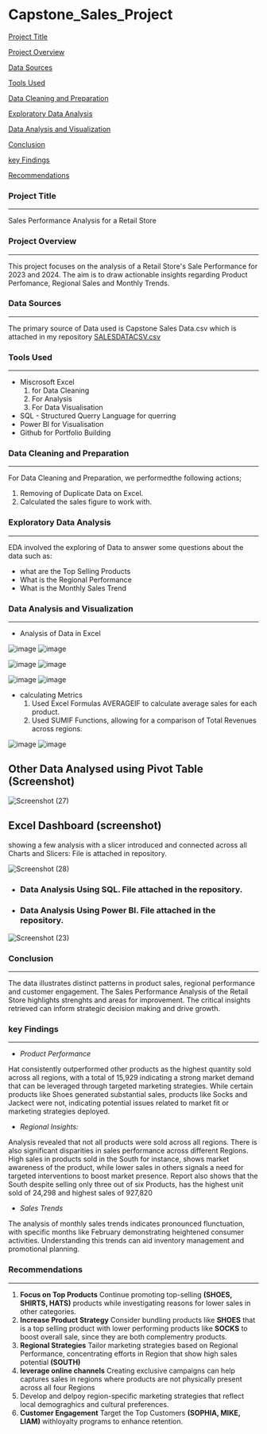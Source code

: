 # Capstone_Sales_Project

[Project Title](Project-Title)

[Project Overview](Project-Overview)

[Data Sources](Data-Sources)

[Tools Used](Tools-Used)

[Data Cleaning and Preparation](Data-Cleaning-and-Preparation)

[Exploratory Data Analysis](Exploratory-Data-Analysis)

[Data Analysis and Visualization](Data-Analysis-and-Visualization)

[Conclusion](Conclusion)

[key Findings](key-Findings)

[Recommendations](Recommendations)


### Project Title 
---
Sales Performance Analysis for a Retail Store

### Project Overview
---
This project focuses on the analysis of a Retail Store's Sale Performance for 2023 and 2024. The aim is to draw actionable insights regarding Product Perfomance, Regional Sales and Monthly Trends.  

### Data Sources
---
The primary source of Data used is Capstone Sales Data.csv which is attached in my repository  [SALESDATACSV.csv](https://github.com/user-attachments/files/17620755/SALESDATACSV.csv)


### Tools Used
---
- Miscrosoft Excel 
   1. for Data Cleaning
   2. For Analysis
   3. For Data Visualisation
- SQL - Structured Querry Language for querring
- Power BI for Visualisation
- Github for Portfolio Building

### Data Cleaning and Preparation
---
For Data Cleaning and Preparation, we performedthe following actions;
1. Removing of Duplicate Data on Excel.
2. Calculated the sales figure to work with.

### Exploratory Data Analysis
---
EDA involved the exploring of Data to answer some questions about the data such as:
- what are the Top Selling Products
- What is the Regional Performance
- What is the Monthly Sales Trend

### Data Analysis and Visualization
---
- Analysis of Data in Excel

![image](https://github.com/user-attachments/assets/681b9cd7-fd49-478e-b9e7-6c421f82f352) ![image](https://github.com/user-attachments/assets/4d147815-7ea9-4071-b30b-ced0839dba36)

![image](https://github.com/user-attachments/assets/78bf03fb-291b-495e-b4a6-25020d18c786) ![image](https://github.com/user-attachments/assets/7e682163-5238-4446-9b9d-e3e584c8c06f)	 

![image](https://github.com/user-attachments/assets/c6b5295b-9552-421e-82b0-aaba122a1feb)  ![image](https://github.com/user-attachments/assets/cf377baf-7172-4ca6-aba2-327b68c048e5)

  - calculating Metrics
    1. Used Excel Formulas AVERAGEIF to calculate average sales for each product.
    2. Used SUMIF Functions, allowing for a comparison of Total Revenues across regions.
   
![image](https://github.com/user-attachments/assets/ab7c0ce2-8cee-49bc-91c2-b1163151e634) 
![image](https://github.com/user-attachments/assets/7c5f05ef-efa7-4b6f-aadd-296eea06da5d)

## Other Data Analysed using Pivot Table (Screenshot)

![Screenshot (27)](https://github.com/user-attachments/assets/a886bd4d-751e-4040-9c25-b9bdee5335cb)

## Excel Dashboard (screenshot) 
showing a few analysis with a slicer introduced and connected across all Charts and Slicers: File is attached in repository.

![Screenshot (28)](https://github.com/user-attachments/assets/9d6fc2c3-fcce-42c6-81a0-198c080ba587)

- ### Data Analysis Using SQL. File attached in the repository.
- ### Data Analysis Using Power BI.  File attached in the repository. 
  
![Screenshot (23)](https://github.com/user-attachments/assets/d80a0e22-5b7b-4c81-9a4a-f27164f65799)

### Conclusion
---
The data illustrates distinct patterns in product sales, regional performance and customer engagement.
The Sales Performance Analysis of the Retail Store highlights strenghts and areas for improvement. 
The critical insights retrieved can inform strategic decision making and drive growth.


### key Findings
---
- *Product Performance* 

Hat consistently outperformed other products as the highest quantity sold across all regions, with a total of 15,929 indicating a strong market demand that can be leveraged through targeted marketing strategies.
While certain products like Shoes generated substantial sales, products like Socks and Jackect were not, indicating potential issues related to market fit or marketing strategies deployed.


- *Regional Insights:*

Analysis revealed that not all products were sold across all regions.
There is also significant disparities in sales performance across different Regions. 
High sales in products sold in the South for instance, shows market awareness of the product, while lower sales in others signals a need for targeted interventions to boost market presence.
Report also shows that the South despite selling only three out of six Products, has the highest unit sold of 24,298 and highest sales of 927,820

- *Sales Trends*

The analysis of monthly sales trends indicates pronounced flunctuation, with specific months like February demonstrating heightened consumer activities.
Understanding this trends can aid inventory management and promotional planning.

### Recommendations
---
1.  **Focus on Top Products**
Continue promoting top-selling **(SHOES, SHIRTS, HATS)** products while investigating reasons for lower sales in other categories.
2.  **Increase Product Strategy**
Consider bundling products like **SHOES** that is a top selling product with lower performing products like **SOCKS** to boost overall sale, since they are both complementry products.
3.  **Regional Strategies**
Tailor marketing strategies based on Regional Performance, concentrating efforts in Region that show high sales potential **(SOUTH)**
4. **leverage online channels**
Creating exclusive campaigns can help captures sales in regions where products are not physically present across all four Regions
5. Develop and delpoy region-specific marketing strategies that reflect local demograghics and cultural preferences.
6. **Customer Engagement**
Target the Top Customers **(SOPHIA, MIKE, LIAM)** withloyalty programs to enhance retention.


 

